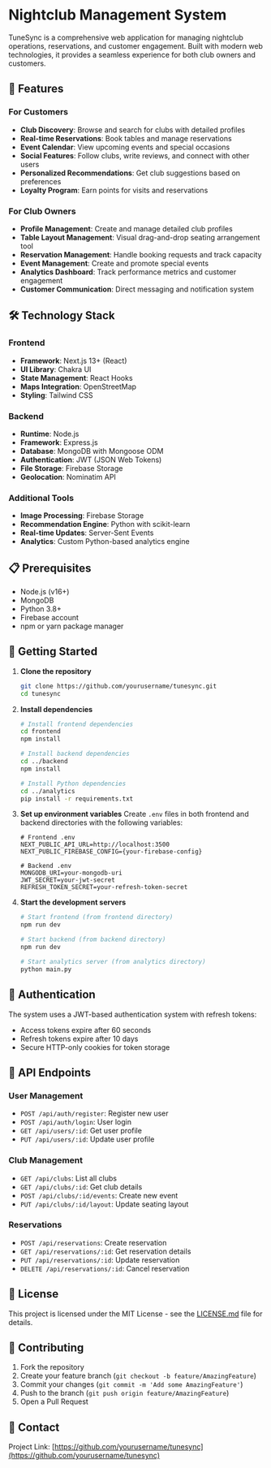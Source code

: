# Nightclub Management System

TuneSync is a comprehensive web application for managing nightclub operations, reservations, and customer engagement. Built with modern web technologies, it provides a seamless experience for both club owners and customers.

## 🌟 Features

### For Customers
- **Club Discovery**: Browse and search for clubs with detailed profiles
- **Real-time Reservations**: Book tables and manage reservations
- **Event Calendar**: View upcoming events and special occasions
- **Social Features**: Follow clubs, write reviews, and connect with other users
- **Personalized Recommendations**: Get club suggestions based on preferences
- **Loyalty Program**: Earn points for visits and reservations

### For Club Owners
- **Profile Management**: Create and manage detailed club profiles
- **Table Layout Management**: Visual drag-and-drop seating arrangement tool
- **Reservation Management**: Handle booking requests and track capacity
- **Event Management**: Create and promote special events
- **Analytics Dashboard**: Track performance metrics and customer engagement
- **Customer Communication**: Direct messaging and notification system

## 🛠️ Technology Stack

### Frontend
- **Framework**: Next.js 13+ (React)
- **UI Library**: Chakra UI
- **State Management**: React Hooks
- **Maps Integration**: OpenStreetMap
- **Styling**: Tailwind CSS

### Backend
- **Runtime**: Node.js
- **Framework**: Express.js
- **Database**: MongoDB with Mongoose ODM
- **Authentication**: JWT (JSON Web Tokens)
- **File Storage**: Firebase Storage
- **Geolocation**: Nominatim API

### Additional Tools
- **Image Processing**: Firebase Storage
- **Recommendation Engine**: Python with scikit-learn
- **Real-time Updates**: Server-Sent Events
- **Analytics**: Custom Python-based analytics engine

## 📋 Prerequisites

- Node.js (v16+)
- MongoDB
- Python 3.8+
- Firebase account
- npm or yarn package manager

## 🚀 Getting Started

1. **Clone the repository**
   ```bash
   git clone https://github.com/yourusername/tunesync.git
   cd tunesync
   ```

2. **Install dependencies**
   ```bash
   # Install frontend dependencies
   cd frontend
   npm install

   # Install backend dependencies
   cd ../backend
   npm install

   # Install Python dependencies
   cd ../analytics
   pip install -r requirements.txt
   ```

3. **Set up environment variables**
   Create `.env` files in both frontend and backend directories with the following variables:
   ```env
   # Frontend .env
   NEXT_PUBLIC_API_URL=http://localhost:3500
   NEXT_PUBLIC_FIREBASE_CONFIG={your-firebase-config}

   # Backend .env
   MONGODB_URI=your-mongodb-uri
   JWT_SECRET=your-jwt-secret
   REFRESH_TOKEN_SECRET=your-refresh-token-secret
   ```

4. **Start the development servers**
   ```bash
   # Start frontend (from frontend directory)
   npm run dev

   # Start backend (from backend directory)
   npm run dev

   # Start analytics server (from analytics directory)
   python main.py
   ```

## 🔐 Authentication

The system uses a JWT-based authentication system with refresh tokens:
- Access tokens expire after 60 seconds
- Refresh tokens expire after 10 days
- Secure HTTP-only cookies for token storage

## 🎯 API Endpoints

### User Management
- `POST /api/auth/register`: Register new user
- `POST /api/auth/login`: User login
- `GET /api/users/:id`: Get user profile
- `PUT /api/users/:id`: Update user profile

### Club Management
- `GET /api/clubs`: List all clubs
- `GET /api/clubs/:id`: Get club details
- `POST /api/clubs/:id/events`: Create new event
- `PUT /api/clubs/:id/layout`: Update seating layout

### Reservations
- `POST /api/reservations`: Create reservation
- `GET /api/reservations/:id`: Get reservation details
- `PUT /api/reservations/:id`: Update reservation
- `DELETE /api/reservations/:id`: Cancel reservation

## 📝 License

This project is licensed under the MIT License - see the [LICENSE.md](LICENSE.md) file for details.

## 👥 Contributing

1. Fork the repository
2. Create your feature branch (`git checkout -b feature/AmazingFeature`)
3. Commit your changes (`git commit -m 'Add some AmazingFeature'`)
4. Push to the branch (`git push origin feature/AmazingFeature`)
5. Open a Pull Request

## 📧 Contact

Project Link: [https://github.com/yourusername/tunesync](https://github.com/yourusername/tunesync)
